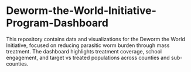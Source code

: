 # Deworm-the-World-Initiative-Program-Dashboard
This repository contains data and visualizations for the Deworm the World Initiative, focused on reducing parasitic worm burden through mass treatment. The dashboard highlights treatment coverage, school engagement, and target vs treated populations across counties and sub-counties.
